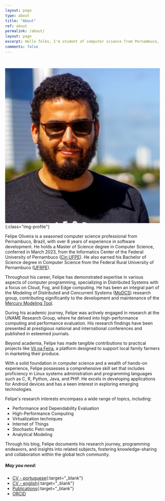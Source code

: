 ```yaml
---
layout: page
type: about
title: "About"
ref: about
permalink: /about/
layout: page
excerpt: Hello folks, I'm student of computer science from Pernambuco, Brazil. This blog is for documentation about my research journey,  programming and related.
comments: false
---
```

<br/>
<!-- <div class="img-profile"> -->

![Avatar](/assets/images/avatar.jpg){:class="img-profile"}

<!-- </div> -->
Felipe Oliveira is a seasoned computer science professional from Pernambuco, Brazil, with over 8 years of experience in software development. He holds a Master of Science degree in Computer Science, conferred in March 2023, from the Informatics Center of the Federal University of Pernambuco ([Cin UFPE](https://www.cin.ufpe.br)). He also earned his Bachelor of Science degree in Computer Science from the Federal Rural University of Pernambuco ([UFRPE](http://www.ufrpe.br/)).

Throughout his career, Felipe has demonstrated expertise in various aspects of computer programming, specializing in Distributed Systems with a focus on Cloud, Fog, and Edge computing. He has been an integral part of the Modeling of Distributed and Concurrent Systems ([MoDCS](http://www.modcs.org/)) research group, contributing significantly to the development and maintenance of the [Mercury Modeling Tool](http://www.modcs.org/?p=2264).

During his academic journey, Felipe was actively engaged in research at the UNAME Research Group, where he delved into high-performance computing and performance evaluation. His research findings have been presented at prestigious national and international conferences and published in esteemed journals.

Beyond academia, Felipe has made tangible contributions to practical projects like [Vô na Feira](http://app.uag.ufrpe.br/vonafeira/), a platform designed to support local family farmers in marketing their produce.

With a solid foundation in computer science and a wealth of hands-on experience, Felipe possesses a comprehensive skill set that includes proficiency in Linux systems administration and programming languages such as C, R, Python, Java, and PHP. He excels in developing applications for Android devices and has a keen interest in exploring emerging technologies.

Felipe's research interests encompass a wide range of topics, including:
- Performance and Dependability Evaluation
- High-Performance Computing
- Virtualization techniques
- Internet of Things
- Stochastic Petri nets
- Analytical Modeling

Through his blog, Felipe documents his research journey, programming endeavors, and insights into related subjects, fostering knowledge-sharing and collaboration within the global tech community.


##### May you need:

- [CV - portuguese](http://lattes.cnpq.br/5171703682108065){:target="_blank"}
- [CV - english](http://buscatextual.cnpq.br/buscatextual/visualizacv.do?id=K4338903Z2&idiomaExibicao=2){:target="_blank"}
- [Publications](https://scholar.google.com/citations?user=HQJPq-8AAAAJ&hl=en){:target="_blank"}
- [ORCID](https://orcid.org/0000-0002-0282-6717)

